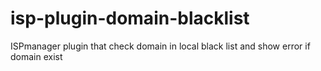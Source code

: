 isp-plugin-domain-blacklist
===========================

ISPmanager plugin that check domain in local black list and show error if domain exist
